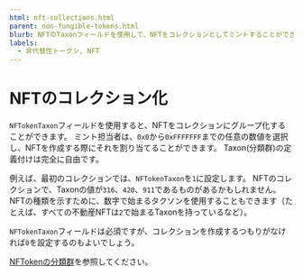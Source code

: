 ```yaml
---
html: nft-collections.html
parent: non-fungible-tokens.html
blurb: NFTのTaxonフィールドを使用して、NFTをコレクションとしてミントすることができます。
labels:
  - 非代替性トークン, NFT
---
```


# NFTのコレクション化

`NFTokenTaxon`フィールドを使用すると、NFTをコレクションにグループ化することができます。 ミント担当者は、`0x0`から`0xFFFFFFF`までの任意の数値を選択し、NFTを作成する際にそれを割り当てることができます。 Taxon(分類群)の定義付けは完全に自由です。

例えば、最初のコレクションでは、`NFTokenTaxon`を`1`に設定します。 NFTのコレクションで、Taxonの値が`316`、`420`、`911`であるものがあるかもしれません。 NFTの種類を示すために、数字で始まるタクソンを使用することもできます（たとえば、すべての不動産NFTは`2`で始まるTaxonを持っているなど）。

`NFTokenTaxon`フィールドは必須ですが、コレクションを作成するつもりがなければ`0`を設定するのもよいでしょう。

[NFTokenの分類群](nftoken.html#分類群)を参照してください。

